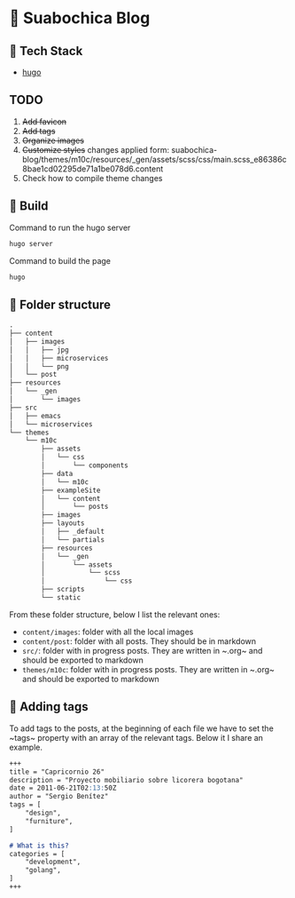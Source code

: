 # 📝 Suabochica Blog

## 🧰  Tech Stack

- [hugo](https://gohugo.io/getting-started/quick-start/)

## TODO

1. ~~Add favicon~~
2. ~~Add tags~~
3. ~~Organize images~~
4. ~~Customize styles~~ changes applied form: suabochica-blog/themes/m10c/resources/_gen/assets/scss/css/main.scss_e86386c8bae1cd02295de71a1be078d6.content
5. Check how to compile theme changes

## 🚀 Build

Command to run the hugo server

```sh
hugo server
```

Command to build the page

```sh
hugo
```

## :file_folder:  Folder structure

```txt
.
├── content
│   ├── images
│   │   ├── jpg
│   │   ├── microservices
│   │   └── png
│   └── post
├── resources
│   └── _gen
│       └── images
├── src
│   ├── emacs
│   └── microservices
└── themes
    └── m10c
        ├── assets
        │   └── css
        │       └── components
        ├── data
        │   └── m10c
        ├── exampleSite
        │   └── content
        │       └── posts
        ├── images
        ├── layouts
        │   ├── _default
        │   └── partials
        ├── resources
        │   └── _gen
        │       └── assets
        │           └── scss
        │               └── css
        ├── scripts
        └── static
```

From these folder structure, below I list the relevant ones:

- `content/images`: folder with all the local images
- `content/post`: folder with all posts. They should be in markdown
- `src/`: folder with in progress posts. They are written in ~.org~ and should be exported to markdown
- `themes/m10c`: folder with in progress posts. They are written in ~.org~ and should be exported to markdown

## :bookmark: Adding tags

To add tags to the posts, at the beginning of each file we have to set the ~tags~ property with an array of the relevant tags. Below it I share an example.

``` markdown
+++
title = "Capricornio 26"
description = "Proyecto mobiliario sobre licorera bogotana"
date = 2011-06-21T02:13:50Z
author = "Sergio Benítez"
tags = [
    "design",
    "furniture",
]

# What is this?
categories = [ 
    "development",
    "golang",
]
+++
```
